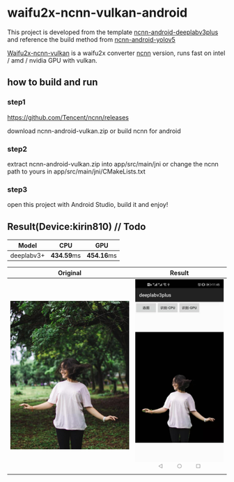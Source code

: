 # waifu2x-ncnn-vulkan-android

This project is developed from the template [ncnn-android-deeplabv3plus](https://github.com/runrunrun1994/ncnn-android-deeplabv3plus) and reference the build method from  [ncnn-android-yolov5](https://github.com/nihui/ncnn-android-yolov5)

[Waifu2x-ncnn-vulkan](https://github.com/nihui/waifu2x-ncnn-vulkan) is a waifu2x converter [ncnn](https://github.com/Tencent/ncnn) version, runs fast on intel / amd / nvidia GPU with vulkan.

## how to build and run
### step1
https://github.com/Tencent/ncnn/releases

download ncnn-android-vulkan.zip or build ncnn for android

### step2
extract ncnn-android-vulkan.zip into app/src/main/jni or change the ncnn path to yours in app/src/main/jni/CMakeLists.txt

### step3
open this project with Android Studio, build it and enjoy!

## Result(Device:kirin810) // Todo
|Model|CPU|GPU|
|---|---|---|
|deeplabv3+|**434.59**ms|**454.16**ms|


|Original|Result|
|---|---|
|![org1](https://github.com/runrunrun1994/Image/blob/main/PersonSegmeantation/Android/pexels-photo-824109.jpg) |![res1](https://github.com/runrunrun1994/Image/blob/main/PersonSegmeantation/Android/pexels-photo-824109.png)|